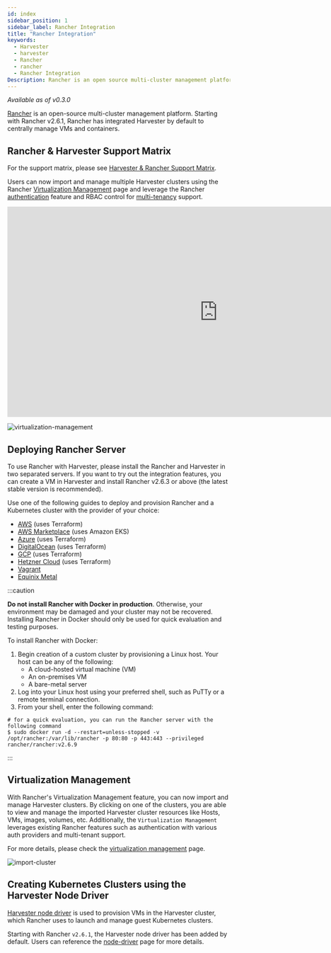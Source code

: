 ```yaml
---
id: index
sidebar_position: 1
sidebar_label: Rancher Integration
title: "Rancher Integration"
keywords:
  - Harvester
  - harvester
  - Rancher
  - rancher
  - Rancher Integration
Description: Rancher is an open source multi-cluster management platform. Harvester has integrated Rancher by default starting with Rancher v2.6.1.
---
```


<head>
  <link rel="canonical" href="https://docs.harvesterhci.io/v1.1/rancher/rancher-integration"/>
</head>

_Available as of v0.3.0_

[Rancher](https://github.com/rancher/rancher) is an open-source multi-cluster management platform. Starting with Rancher v2.6.1, Rancher has integrated Harvester by default to centrally manage VMs and containers.


## Rancher & Harvester Support Matrix

For the support matrix, please see [Harvester & Rancher Support Matrix](https://www.suse.com/suse-harvester/support-matrix/all-supported-versions/harvester-v1-1-1/#anchor-h4-item2).

Users can now import and manage multiple Harvester clusters using the Rancher [Virtualization Management](virtualization-management.md) page and leverage the Rancher [authentication](https://ranchermanager.docs.rancher.com/v2.6/pages-for-subheaders/authentication-config) feature and RBAC control for [multi-tenancy](https://rancher.com/docs/rancher/v2.6/en/admin-settings/rbac/) support.

<div class="text-center">
<iframe width="950" height="475" src="https://www.youtube.com/embed/fyxDm3HVwWI" title="YouTube video player" frameborder="0" allow="accelerometer; autoplay; clipboard-write; encrypted-media; gyroscope; picture-in-picture" allowfullscreen></iframe>
</div>

![virtualization-management](/img/v1.2/rancher/virtualization-management.png)

## Deploying Rancher Server

To use Rancher with Harvester, please install the Rancher and Harvester in two separated servers. If you want to try out the integration features, you can create a VM in Harvester and install Rancher v2.6.3 or above (the latest stable version is recommended).

Use one of the following guides to deploy and provision Rancher and a Kubernetes cluster with the provider of your choice:

- [AWS](https://rancher.com/docs/rancher/v2.6/en/quick-start-guide/deployment/amazon-aws-qs/) (uses Terraform)
- [AWS Marketplace](https://rancher.com/docs/rancher/v2.6/en/quick-start-guide/deployment/amazon-aws-marketplace-qs/) (uses Amazon EKS)
- [Azure](https://rancher.com/docs/rancher/v2.6/en/quick-start-guide/deployment/microsoft-azure-qs/) (uses Terraform)
- [DigitalOcean](https://rancher.com/docs/rancher/v2.6/en/quick-start-guide/deployment/digital-ocean-qs/) (uses Terraform)
- [GCP](https://rancher.com/docs/rancher/v2.6/en/quick-start-guide/deployment/google-gcp-qs/) (uses Terraform)
- [Hetzner Cloud](https://rancher.com/docs/rancher/v2.6/en/quick-start-guide/deployment/hetzner-cloud-qs/) (uses Terraform)
- [Vagrant](https://rancher.com/docs/rancher/v2.6/en/quick-start-guide/deployment/quickstart-vagrant/)
- [Equinix Metal](https://rancher.com/docs/rancher/v2.6/en/quick-start-guide/deployment/equinix-metal-qs/)

:::caution

**Do not install Rancher with Docker in production**. Otherwise, your environment may be damaged and your cluster may not be recovered. Installing Rancher in Docker should only be used for quick evaluation and testing purposes.

To install Rancher with Docker:

1. Begin creation of a custom cluster by provisioning a Linux host. Your host can be any of the following:
    - A cloud-hosted virtual machine (VM)
    - An on-premises VM
    - A bare-metal server
1. Log into your Linux host using your preferred shell, such as PuTTy or a remote terminal connection.
1. From your shell, enter the following command:

```shell
# for a quick evaluation, you can run the Rancher server with the following command
$ sudo docker run -d --restart=unless-stopped -v /opt/rancher:/var/lib/rancher -p 80:80 -p 443:443 --privileged rancher/rancher:v2.6.9
```

:::

## Virtualization Management

With Rancher's Virtualization Management feature, you can now import and manage Harvester clusters.
By clicking on one of the clusters, you are able to view and manage the imported Harvester cluster resources like Hosts, VMs, images, volumes, etc. Additionally, the `Virtualization Management` leverages existing Rancher features such as authentication with various auth providers and multi-tenant support.

For more details, please check the [virtualization management](./virtualization-management.md) page.

![import-cluster](/img/v1.2/rancher/import-harvester-cluster.png)

## Creating Kubernetes Clusters using the Harvester Node Driver

[Harvester node driver](./node/node-driver.md) is used to provision VMs in the Harvester cluster, which Rancher uses to launch and manage guest Kubernetes clusters.

Starting with Rancher `v2.6.1`, the Harvester node driver has been added by default. Users can reference the [node-driver](./node/node-driver.md) page for more details.